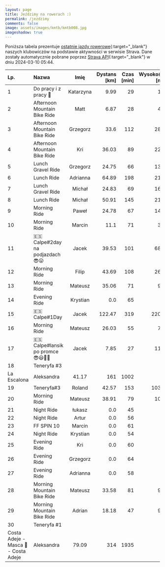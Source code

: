 ```yaml
---
layout: page
title: Jeździmy na rowerach :)
permalink: /jezdzimy
comments: false
image: assets/images/kmtb/kmtb008.jpg
imageshadow: true
---
```


Poniższa tabela prezentuje [ostatnie jazdy rowerowe](https://www.strava.com/clubs/336381){:target="_blank"} naszych klubowiczów na podstawie aktywności w serwisie Strava. Dane zostały automatycznie pobrane poprzez [Strava API](https://developers.strava.com/docs/reference/#api-Clubs-getClubActivitiesById){:target="_blank"} w dniu 2024-03-10 05:44.

Lp. | Nazwa | Imię | Dystans [km] | Czas [min] | Wysokość [m]
:--- | :--- | :---: | ---: | ---: | ---:
1|Do pracy i z pracy 🚴|Katarzyna|9.99|29|12
2|Afternoon Mountain Bike Ride|Matt|6.87|28|41
3|Afternoon Mountain Bike Ride|Grzegorz|33.6|112|287
4|Afternoon Mountain Bike Ride|Kri|36.03|89|221
5|Lunch Gravel Ride|Grzegorz|24.75|66|131
6|Lunch Ride|Adrianna|64.89|198|211
7|Lunch Gravel Ride|Michał|24.83|69|167
8|Lunch Ride|Michał|50.91|145|213
9|Morning Ride|Paweł|24.78|67|145
10|Morning Ride|Marcin|11.1|71|33
11|🇪🇸Calpe#2day na podjazdach 😎😛|Jacek|39.53|101|685
12|Morning Ride|Filip|43.69|108|262
13|Morning Ride|Mateusz|35.06|71|98
14|Evening Ride|Krystian|0.0|65|
15|🇪🇸Calpe#1Day|Jacek|122.47|319|2200
16|Morning Ride|Mateusz|26.03|55|74
17|🇪🇸Calpe#lansik po promce😎😃🚴‍♂️|Jacek|7.85|27|119
18|Teneryfa #3
La Escalona|Aleksandra|41.17|161|1002
19|Teneryfa#3|Roland|42.57|153|1034
20|Morning Ride|Mateusz|38.91|79|102
21|Night Ride|łukasz|0.0|45|
22|Night Ride|Artur|0.0|56|
23|FF SPIN 10|Marcin|0.0|61|
24|Night Ride|Krystian|0.0|54|
25|Evening Ride|Kri|0.0|60|
26|Evening Ride|Grzegorz|0.0|64|
27|Evening Ride|Adrianna|0.0|58|
28|Morning Mountain Bike Ride|Mateusz|33.58|81|96
29|Morning Mountain Bike Ride|Adrian|18.18|47|92
30|Teneryfa #1
Costa Adeje - Masca 🤩 - Costa Adeje|Aleksandra|79.09|314|1935

